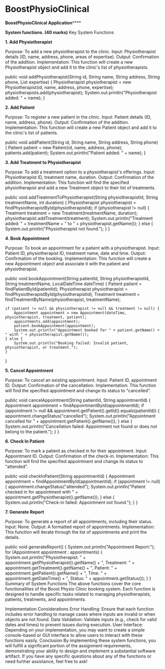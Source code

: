# BoostPhysioClinical
**BoostPhysioClinical Application******


**System functions. (40 marks)**
Key System Functions

**1. Add Physiotherapist**

Purpose: To add a new physiotherapist to the clinic.
Input: Physiotherapist details (ID, name, address, phone, areas of expertise).
Output: Confirmation of the addition.
Implementation: This function will create a new Physiotherapist object and add it to the clinic's list of physiotherapists.

 
public void addPhysiotherapist(String id, String name, String address, String phone, List<String> expertise) {
    Physiotherapist physiotherapist = new Physiotherapist(id, name, address, phone, expertise);
    physiotherapists.add(physiotherapist);
    System.out.println("Physiotherapist added: " + name);
}

**2. Add Patient**

Purpose: To register a new patient in the clinic.
Input: Patient details (ID, name, address, phone).
Output: Confirmation of the addition.
Implementation: This function will create a new Patient object and add it to the clinic's list of patients.
 
 
public void addPatient(String id, String name, String address, String phone) {
    Patient patient = new Patient(id, name, address, phone);
    patients.add(patient);
    System.out.println("Patient added: " + name);
}

**3. Add Treatment to Physiotherapist**

Purpose: To add a treatment option to a physiotherapist's offerings.
Input: Physiotherapist ID, treatment name, duration.
Output: Confirmation of the addition.
Implementation: This function will find the specified physiotherapist and add a new Treatment object to their list of treatments.

 
public void addTreatmentToPhysiotherapist(String physiotherapistId, String treatmentName, int duration) {
    Physiotherapist physiotherapist = findPhysiotherapistById(physiotherapistId);
    if (physiotherapist != null) {
        Treatment treatment = new Treatment(treatmentName, duration);
        physiotherapist.addTreatment(treatment);
        System.out.println("Treatment added: " + treatmentName + " to " + physiotherapist.getName());
    } else {
        System.out.println("Physiotherapist not found.");
    }
}

**4. Book Appointment**

Purpose: To book an appointment for a patient with a physiotherapist.
Input: Patient ID, physiotherapist ID, treatment name, date and time.
Output: Confirmation of the booking.
Implementation: This function will create a new Appointment object and associate it with the patient and physiotherapist.
 
 
public void bookAppointment(String patientId, String physiotherapistId, String treatmentName, LocalDateTime dateTime) {
    Patient patient = findPatientById(patientId);
    Physiotherapist physiotherapist = findPhysiotherapistById(physiotherapistId);
    Treatment treatment = findTreatmentByName(physiotherapist, treatmentName);
    
    if (patient != null && physiotherapist != null && treatment != null) {
        Appointment appointment = new Appointment(dateTime, physiotherapist, treatment, patient);
        appointments.add(appointment);
        patient.bookAppointment(appointment);
        System.out.println("Appointment booked for " + patient.getName() + " with " + physiotherapist.getName());
    } else {
        System.out.println("Booking failed: Invalid patient, physiotherapist, or treatment.");
    }
}

**5. Cancel Appointment**

Purpose: To cancel an existing appointment.
Input: Patient ID, appointment ID.
Output: Confirmation of the cancellation.
Implementation: This function will find the specified appointment and change its status to "cancelled".
 
 
public void cancelAppointment(String patientId, String appointmentId) {
    Appointment appointment = findAppointmentById(appointmentId);
    if (appointment != null && appointment.getPatient().getId().equals(patientId)) {
        appointment.changeStatus("cancelled");
        System.out.println("Appointment cancelled for " + appointment.getPatient().getName());
    } else {
        System.out.println("Cancellation failed: Appointment not found or does not belong to the patient.");
    }
}

**6. Check In Patient**

Purpose: To mark a patient as checked in for their appointment.
Input: Appointment ID.
Output: Confirmation of the check-in.
Implementation: This function will find the specified appointment and change its status to "attended".
 
 
public void checkInPatient(String appointmentId) {
    Appointment appointment = findAppointmentById(appointmentId);
    if (appointment != null) {
        appointment.changeStatus("attended");
        System.out.println("Patient checked in for appointment with " + appointment.getPhysiotherapist().getName());
    } else {
        System.out.println("Check-in failed: Appointment not found.");
    }
}

**7. Generate Report**

Purpose: To generate a report of all appointments, including their status.
Input: None.
Output: A formatted report of appointments.
Implementation: This function will iterate through the list of appointments and print the details.
 
 
public void generateReport() {
    System.out.println("Appointment Report:");
    for (Appointment appointment : appointments) {
        System.out.println("Physiotherapist: " + appointment.getPhysiotherapist().getName() +
                           ", Treatment: " + appointment.getTreatment().getName() +
                           ", Patient: " + appointment.getPatient().getName() +
                           ", Time: " + appointment.getDateTime() +
                           ", Status: " + appointment.getStatus());
    }
}
Summary of System Functions
The above functions cover the core functionalities of the Boost Physio Clinic booking system. Each function is designed to handle specific tasks related to managing physiotherapists, patients, treatments, and appointments.

Implementation Considerations
Error Handling: Ensure that each function includes error handling to manage cases where inputs are invalid or when objects are not found.
Data Validation: Validate inputs (e.g., check for valid dates and times) to prevent issues during execution.
User Interface: Depending on your implementation, you may want to create a simple console-based or GUI interface to allow users to interact with these functions easily.
Conclusion
By implementing these system functions, you will fulfill a significant portion of the assignment requirements, demonstrating your ability to design and implement a substantial software artifact. If you have any specific questions about any of the functions or need further assistance, feel free to ask!
